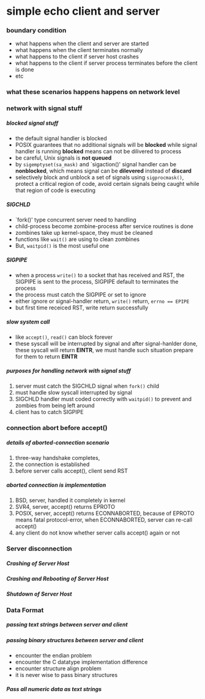 # simple echo client and server
### boundary condition
+ what happens when the client and server are started
+ what happens when the client terminates normally
+ what happens to the client
    if server host crashes
+ what happens to the client
    if server process terminates before the client is done
+ etc

### what these scenarios happens happens on network level

### network with signal stuff
##### blocked signal stuff
+ the default signal handler is blocked
+ POSIX guarantees that no additional signals will
    be **blocked** while signal handler is running
    **blocked** means can not be dilivered to process
+ be careful, Unix signals is **not queued**
+ by `sigemptyset(sa_mask)` and `sigaction()'
    signal handler can be **nonblocked**, which means
    signal can be **dilevered** instead of **discard**
+ selectively block and unblock a set of signals
    using `sigprocmask()`,
    protect a critical region of code,
    avoid certain signals being caught
    while that region of code is executing

##### SIGCHLD
+ `fork()' type concurrent server need to handling
+ child-process become zombine-process
    after service routines is done
+ zombines take up kernel-space, they must be cleaned
+ functions like `wait()` are using to clean zombines
+ But, `waitpid()` is the most useful one

##### SIGPIPE
+ when a process `write()` to a socket that has received
    and RST, the SIGPIPE is sent to the process,
    SIGPIPE default to terminates the process
+ the process must catch the SIGPIPE or set to ignore
+ either ignore or signal-handler return,
    `write()` return, `errno == EPIPE`
+ but first time receiced RST, write return successfully

##### slow system call
+ like `accept()`, `read()` can block forever
+ these syscall will be interrupted by signal and
    after signal-hanlder done, these syscall will
    return **EINTR**, we must handle such situation
    prepare for them to return **EINTR**

##### purposes for handling network with signal stuff
1. server must catch the SIGCHLD signal when `fork()` child
2. must handle slow syscall interrupted by signal
3. SIGCHLD handler must coded correctly with `waitpid()`
    to prevent and zombies from being left around
4. client has to catch SIGPIPE

### connection abort before accept()
##### details of aborted-connection scenario
1. three-way handshake completes,
2. the connection is established
3. before server calls accept(), client send RST
##### aborted connection is implementation
1. BSD, server, handled it completely in kernel
2. SVR4, server, accept() returns EPROTO
3. POSIX, server, accept() returns ECONNABORTED,
    because of EPROTO means fatal protocol-error,
    when ECONNABORTED, server can re-call accept()
4. any client do not know
    whether server calls accept() again or not

### Server disconnection
##### Crashing of Server Host
##### Crashing and Rebooting of Server Host
##### Shutdown of Server Host

### Data Format
##### passing text strings between server and client
##### passing binary structures between server and client
+ encounter the endian problem
+ encounter the C datatype implementation difference
+ encounter structure align problem
+ it is never wise to pass binary structures

##### Pass all numeric data as text strings
